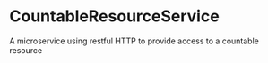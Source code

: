 # CountableResourceService

A microservice using restful HTTP to provide access to a countable resource